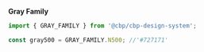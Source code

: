 **Gray Family**

```js
import { GRAY_FAMILY } from '@cbp/cbp-design-system';
```

```js
const gray500 = GRAY_FAMILY.N500; //'#727171'
```
